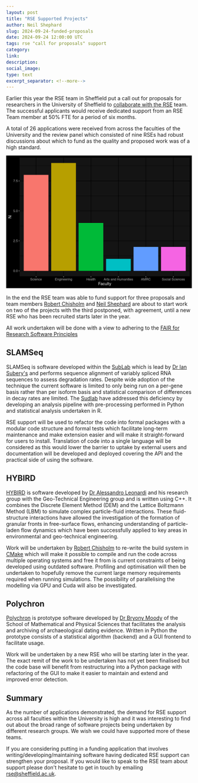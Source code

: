 ```yaml
---
layout: post
title: "RSE Supported Projects"
author: Neil Shephard
slug: 2024-09-24-funded-proposals
date: 2024-09-24 12:00:00 UTC
tags: rse "call for proposals" support
category:
link:
description:
social_image:
type: text
excerpt_separator: <!--more-->
---
```


Earlier this year the RSE team in Sheffield put a call out for proposals for researchers in the University of Sheffield to
[collaborate with the RSE][originalproposal] team. The successful applicants would receive dedicated support from an RSE
Team member at 50% FTE for a period of six months.

<!--more-->

A total of 26 applications were received from across the faculties of the University and the review panel which
consisted of nine RSEs had robust discussions about which to fund as the quality and proposed work was of a high
standard.

![Distribution of applications by faculty](/assets/images/2024-09-24-funded-proposals-faculty.png)

In the end the RSE team was able to fund support for three proposals and team members [Robert Chisholm][rob] and [Neil
Shephard][neil] are about to start work on two of the projects with the third postponed, with agreement, until a new RSE
who has been recruited starts later in the year.

All work undertaken will be done with a view to adhering to the [FAIR for Research Software Principles][fair4rs]

## SLAMSeq

SLAMSeq is software developed within the [SubLab][sudlab] which is lead by [Dr Ian Subery's][ian] and performs sequence
alignment of variably spliced RNA sequences to assess degradation rates. Despite wide adoption of the technique the
current software is limited to only being run on a per-gene basis rather than per isoform basis and statistical
comparison of differences in decay rates are limited. The [Sudlab][sudlab] have addressed this deficiency by developing
an analysis pipeline with pre-processing performed in Python and statistical analysis undertaken in R.

RSE support will be used to refactor the code into formal packages with a modular code structure and formal tests which
facilitate long-term maintenance and make extension easier and will make it straight-forward for users to
install. Translation of code into a single language will be considered as this would lower the barrier to uptake by
external users and documentation will be developed and deployed covering the API and the practical side of using the
software.

## HYBIRD

[HYBIRD][hybrid] is software developed by [Dr Alessandro Leonardi][alessandro] and his research group with the
Geo-Technical Engineering group and is written using C++. It combines the Discrete Element Method (DEM) and the Lattice
Boltzmann Method (LBM) to simulate complex particle-fluid interactions. These fluid-structure interactions have
allowed the investigation of the formation of granular fronts in free-surface flows, enhancing understanding of
particle-laden flow dynamics which have been successfully applied to key areas in environmental and geo-technical
engineering.

Work will be undertaken by [Robert Chisholm][rob] to re-write the build system in [CMake][cmake] which will make it
possible to compile and run the code across multiple operating systems and free it from is current constraints of being
developed using outdated software. Profiling and optimisation will then be undertaken to hopefully remove the current
large memory requirements required when running simulations. The possibility of parallelising the modelling via GPU and
Cuda will also be investigated.

## Polychron

[Polychron][polychron] is prototype software developed by [Dr Bryony Moody][bryony] of the School of Mathematical and
Physical Sciences that facilitates the analysis and archiving of archaeological dating evidence. Written in Python the
prototype consists of a statistical algorithm (backend) and a GUI frontend to facilitate usage.

Work will be undertaken by a new RSE who will be starting later in the year. The exact remit of the work to be
undertaken has not yet been finalised but the code base will benefit from restructuring into a Python package with
refactoring of the GUI to make it easier to maintain and extend and improved error detection.

## Summary

As the number of applications demonstrated, the demand for RSE support across all faculties within the University is
high and it was interesting to find out about the broad range of software projects being undertaken by different
research groups. We wish we could have supported more of these teams.

If you are considering putting in a funding application that involves writing/developing/maintaining software
having dedicated RSE support can strengthen your proposal. If you would like to speak to the RSE team about support
please don't hesitate to get in touch by emailing [rse@sheffield.ac.uk](mailto:rse@sheffield.ac.uk).

[alessandro]: https://www.sheffield.ac.uk/mac/people/civil-academic-staff/alessandro-leonardi
[bryony]: https://www.sheffield.ac.uk/mps/people/all-academic-staff/bryony-moody
[cmake]: https://cmake.org/
[fair4rs]: https://rse.shef.ac.uk/training/fair4rs/
[hybrid]: https://github.com/gnomeCreative/HYBIRD
[ian]: https://www.sheffield.ac.uk/biosciences/academic-staff/people/ian-sudbery
[neil]: https://rse.shef.ac.uk/contact/neil-shephard/
[originalproposal]: originalproposal
[polychron]: https://github.com/bryonymoody/PolyChron
[rob]: https://rse.shef.ac.uk/contact/robert-chisholm/
[sudlab]: https://www.sudlab.co.uk/team-1/ian-sudbery
